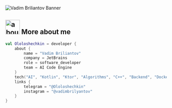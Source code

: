 ![Vadim Briliantov Banner](https://raw.github.com/Ololoshechkin/Ololoshechkin/master/github.png)

## <img width="45" alt="about" src="https://raw.github.com/Ololoshechkin/Ololoshechkin/master/about.png"> More about me
```kotlin
val Ololoshechkin = developer {
    about {
        name = "Vadim Briliantov"
        company = JetBrains
        role = software_developer
        team = AI Code Engine
    }
    tech("AI", "Kotlin", "Ktor", "Algorithms", "C++", "Backend", "Docker", "Postgres", "AWS", "IntelliJ Platform")
    links {
        telegram = "@Ololoshechkin"
        instagram = "@vadimbrilyantov"
    }
}
```
